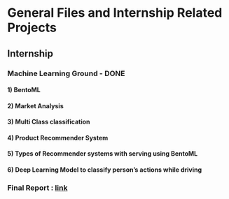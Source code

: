 # General Files and Internship Related Projects


## Internship
### Machine Learning Ground - DONE
#### 1) BentoML
#### 2) Market Analysis
#### 3) Multi Class classification
#### 4) Product Recommender System
#### 5) Types of Recommender systems with serving using BentoML
#### 6) Deep Learning Model to classify person’s actions while driving


### Final Report : [link](https://github.com/charithcherry/Internship-and-College-Repo-/blob/master/ML%20Ground/FINAL%20REPORT%20Intern.pdf)
